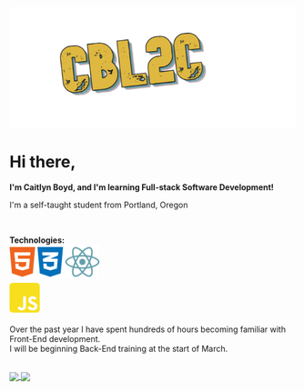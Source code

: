 ![Header](readme_headerCB.png)

# Hi there,

**I'm Caitlyn Boyd, and I'm learning Full-stack Software Development!**

I'm a self-taught student from Portland, Oregon

<br>

**Technologies:**  
<code><img height="60" src="html5-brands.svg"></code>
<code><img height="60" src="css3-alt-brands.svg"></code>
<code><img height="60" src="react-brands.svg"></code>  
<code><img height="60" src="js-square-brands.svg"></code>

Over the past year I have spent hundreds of hours becoming familiar with Front-End development.  
I will be beginning Back-End training at the start of March.

<br>

<a href="https://github.com/CBL2C/CBL2C">
  <img align="center" src="https://github-readme-stats.vercel.app/api?username=CBL2C&hide=prs,contribs&show_icons=true&line_height=27&count_private=true&title_color=DEB841&text_color=DEB841&border_color=DEB841&icon_color=639FAB&bg_color=24282d" />
</a>
<a href="https://github.com/CBL2C/CBL2C">
  <img align="center" src="https://github-readme-stats.vercel.app/api/top-langs/?username=CBL2C&&tex&title_color=DEB841&text_color=DEB841&icon_color=639FAB&bg_color=24282d&border_color=DEB841&langs_count=3&layout=compact" />
</a>
